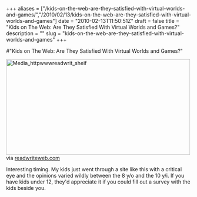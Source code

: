 +++
aliases = ["/kids-on-the-web-are-they-satisfied-with-virtual-worlds-and-games/","/2010/02/13/kids-on-the-web-are-they-satisfied-with-virtual-worlds-and-games"]
date = "2010-02-13T11:50:51Z"
draft = false
title = "Kids on The Web: Are They Satisfied With Virtual Worlds and Games?"
description = ""
slug = "kids-on-the-web-are-they-satisfied-with-virtual-worlds-and-games"
+++

#"Kids on The Web: Are They Satisfied With Virtual Worlds and Games?"


 <div class="posterous_bookmarklet_entry">
 <div class='p_embed p_image_embed'>
<a href="http://getfile9.posterous.com/getfile/files.posterous.com/conoroneill/EDruhdlhxysAzIBpIGChGaloexIdrttcdGtiJqoosBqxFbnFrtJseieqhrJm/media_httpwwwreadwrit_shEiF.jpg.scaled1000.jpg"><img alt="Media_httpwwwreadwrit_sheif" height="261" src="http://getfile8.posterous.com/getfile/files.posterous.com/conoroneill/EDruhdlhxysAzIBpIGChGaloexIdrttcdGtiJqoosBqxFbnFrtJseieqhrJm/media_httpwwwreadwrit_shEiF.jpg.scaled500.jpg" width="500" /></a>
</div>
<div class="posterous_quote_citation">via <a href="http://www.readwriteweb.com/archives/kids_on_the_web_virtual_worlds.php">readwriteweb.com</a></div>
 <p>Interesting timing. My kids just went through a site like this with a critical eye and the opinions varied wildly between the 8 y/o and the 10 y/i. If you have kids under 12, they'd appreciate it if you could fill out a survey with the kids beside you.</p></div>
 